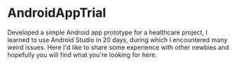 # AndroidAppTrial  
  
Developed a simple Android app prototype for a healthcare project, I learned to use Android Studio in 20 days, during which I encountered many weird issues. Here I'd like to share some experience with other newbies and hopefully you will find what you're looking for here.
